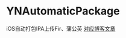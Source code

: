 # YNAutomaticPackage
iOS自动打包IPA上传Fir、蒲公英
[对应博客文章](http://www.yongyuandouneng.com/2017/12/30/iOS脚本自动打包/)
